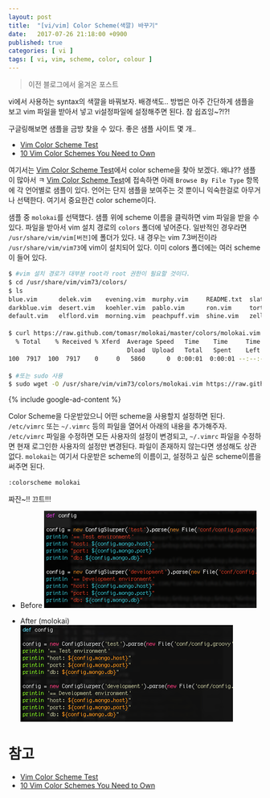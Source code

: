 ```yaml
---
layout: post
title:  "[vi/vim] Color Scheme(색깔) 바꾸기"
date:   2017-07-26 21:18:00 +0900
published: true
categories: [ vi ]
tags: [ vi, vim, scheme, color, colour ]
---
```


> 이전 블로그에서 옮겨온 포스트

vi에서 사용하는 syntax의 색깔을 바꿔보자. 배경색도..
방법은 아주 간단하게 샘플을 보고 vim 파일을 받아서 넣고 vi설정파일에 설정해주면 된다. 참 쉽죠잉~?!?!


구글링해보면 샘플을 금방 찾을 수 있다. 좋은 샘플 사이트 몇 개..

- [Vim Color Scheme Test](https://code.google.com/archive/p/vimcolorschemetest/)
- [10 Vim Color Schemes You Need to Own](http://www.vimninjas.com/2012/08/26/10-vim-color-schemes-you-need-to-own/)

여기서는 [Vim Color Scheme Test](https://code.google.com/archive/p/vimcolorschemetest/)에서 color scheme을 찾아 보겠다. 왜냐?? 샘플이 많아서 ㅋ [Vim Color Scheme Test](https://code.google.com/archive/p/vimcolorschemetest/)에 접속하면 아래 `Browse By File Type` 항목에 각 언어별로 샘플이 있다. 언어는 단지 샘플을 보여주는 것 뿐이니 익숙한걸로 아무거나 선택한다. 여기서 중요한건 color scheme이다.

샘플 중 `molokai`를 선택했다. 샘플 위에 scheme 이름을 클릭하면 vim 파일을 받을 수 있다. 파일을 받아서 vim 설치 경로의 `colors` 폴더에 넣어준다. 일반적인 경우라면 `/usr/share/vim/vim[버전]`에 폴더가 있다. 내 경우는 vim 7.3버전이라 `/usr/share/vim/vim73`에 vim이 설치되어 있다. 이미 colors 폴더에는 여러 scheme이 들어 있다.

```bash
$ #vim 설치 경로가 대부분 root라 root 권한이 필요할 것이다.
$ cd /usr/share/vim/vim73/colors/
$ ls
blue.vim      delek.vim    evening.vim  murphy.vim     README.txt  slate.vim
darkblue.vim  desert.vim   koehler.vim  pablo.vim      ron.vim     torte.vim
default.vim   elflord.vim  morning.vim  peachpuff.vim  shine.vim   zellner.vim

$ curl https://raw.github.com/tomasr/molokai/master/colors/molokai.vim > molokai.vim
  % Total    % Received % Xferd  Average Speed   Time    Time     Time  Current
                                 Dload  Upload   Total   Spent    Left  Speed
100  7917  100  7917    0     0   5860      0  0:00:01  0:00:01 --:--:--  8281

$ #또는 sudo 사용
$ sudo wget -O /usr/share/vim/vim73/colors/molokai.vim https://raw.github.com/tomasr/molokai/master/colors/molokai.vim
```

{% include google-ad-content %}

Color Scheme을 다운받았으니 어떤 scheme을 사용할지 설정하면 된다. `/etc/vimrc` 또는 `~/.vimrc` 등의 파일을 열어서 아래의 내용을 추가해주자. `/etc/vimrc` 파일을 수정하면 모든 사용자의 설정이 변경되고, `~/.vimrc` 파일을 수정하면 현재 로그인한 사용자의 설정만 변경된다. 파일이 존재하지 않는다면 생성해도 상관 없다. `molokai`는 여기서 다운받은 scheme의 이름이고, 설정하고 싶은 scheme이름을 써주면 된다.

```bash
:colorscheme molokai
```

짜잔~!! 끄트!!!

- Before
  ![Before colour scheme](/assets/img/2017-07-26-vi-vim-change-colour-scheme-before.png)


- After (molokai)
  ![After colour scheme](/assets/img/2017-07-26-vi-vim-change-colour-scheme-after.png)


# 참고

- [Vim Color Scheme Test](https://code.google.com/archive/p/vimcolorschemetest/)
- [10 Vim Color Schemes You Need to Own](http://www.vimninjas.com/2012/08/26/10-vim-color-schemes-you-need-to-own/)
